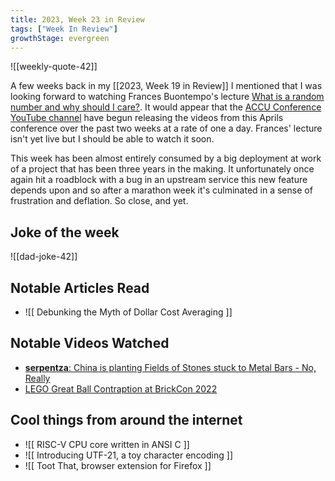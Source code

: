 ```yaml
---
title: 2023, Week 23 in Review
tags: ["Week In Review"]
growthStage: evergreen
---
```


![[weekly-quote-42]]

A few weeks back in my [[2023, Week 19 in Review]] I mentioned that I was looking forward to watching Frances Buontempo's lecture [What is a random number and why should I care?](https://conference.accu.org/en/accu2023/public/events/15). It would appear that the [ACCU Conference YouTube channel](https://www.youtube.com/@ACCUConf/videos) have begun releasing the videos from this Aprils conference over the past two weeks at a rate of one a day. Frances' lecture isn't yet live but I should be able to watch it soon.

This week has been almost entirely consumed by a big deployment at work of a project that has been three years in the making. It unfortunately once again hit a roadblock with a bug in an upstream service this new feature depends upon and so after a marathon week it's culminated in a sense of frustration and deflation. So close, and yet.

## Joke of the week
![[dad-joke-42]]

## Notable Articles Read
- ![[ Debunking the Myth of Dollar Cost Averaging ]]

## Notable Videos Watched
- [**serpentza**: China is planting Fields of Stones stuck to Metal Bars - No, Really](https://www.youtube.com/watch?v=AynNsPs9i80)
- [LEGO Great Ball Contraption at BrickCon 2022](https://www.youtube.com/watch?v=VCmwskpxyCg)

## Cool things from around the internet
- ![[ RISC-V CPU core written in ANSI C ]]
- ![[ Introducing UTF-21, a toy character encoding ]]
- ![[ Toot That, browser extension for Firefox ]]
